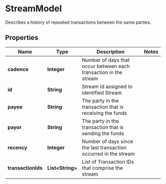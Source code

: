 

# StreamModel

Describes a history of repeated transactions between the same parties.

## Properties

| Name | Type | Description | Notes |
|------------ | ------------- | ------------- | -------------|
|**cadence** | **Integer** | Number of days that occur between each transaction in the stream |  |
|**id** | **String** | Stream Id assigned to identified Stream |  |
|**payee** | **String** | The party in the transaction that is receiving the funds |  |
|**payor** | **String** | The party in the transaction that is sending the funds |  |
|**recency** | **Integer** | Number of days since the last transaction occurred in the stream |  |
|**transactionIds** | **List&lt;String&gt;** | List of Transaction IDs that comprise the stream |  |



